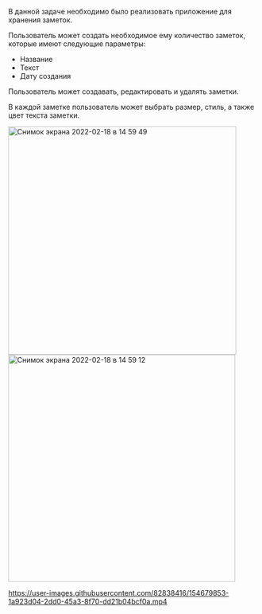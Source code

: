 В данной задаче необходимо было реализовать приложение для хранения заметок.

Пользователь может создать необходимое ему количество заметок, которые имеют следующие параметры:

- Название
- Текст
- Дату создания

Пользователь может создавать, редактировать и удалять заметки.

В каждой заметке пользователь может выбрать размер, стиль, а также цвет текста заметки.

<img width="459" alt="Снимок экрана 2022-02-18 в 14 59 49" src="https://user-images.githubusercontent.com/82838416/154679813-b2d94577-e35a-457f-863e-d604d2df2cbf.png">

<img width="457" alt="Снимок экрана 2022-02-18 в 14 59 12" src="https://user-images.githubusercontent.com/82838416/154679844-739b134b-9afa-4d2b-968c-5c7fa7e5219c.png">



https://user-images.githubusercontent.com/82838416/154679853-1a923d04-2dd0-45a3-8f70-dd21b04bcf0a.mp4

